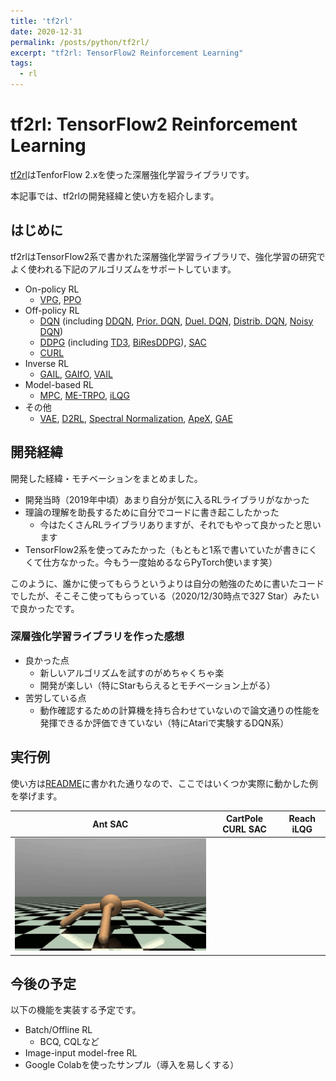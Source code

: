 ```yaml
---
title: 'tf2rl'
date: 2020-12-31
permalink: /posts/python/tf2rl/
excerpt: "tf2rl: TensorFlow2 Reinforcement Learning"
tags:
  - rl
---
```


# tf2rl: TensorFlow2 Reinforcement Learning

[tf2rl](https://github.com/keiohta/tf2rl)はTenforFlow 2.xを使った深層強化学習ライブラリです。

本記事では、tf2rlの開発経緯と使い方を紹介します。

## はじめに

tf2rlはTensorFlow2系で書かれた深層強化学習ライブラリで、強化学習の研究でよく使われる下記のアルゴリズムをサポートしています。

- On-policy RL
  - [VPG](https://papers.nips.cc/paper/1713-policy-gradient-methods-for-reinforcement-learning-with-function-approximation.pdf), [PPO](<https://arxiv.org/abs/1707.06347>)
- Off-policy RL
  - [DQN](https://storage.googleapis.com/deepmind-media/dqn/DQNNaturePaper.pdf) (including [DDQN](https://arxiv.org/abs/1509.06461), [Prior. DQN](https://arxiv.org/abs/1511.05952), [Duel. DQN](https://arxiv.org/abs/1511.06581), [Distrib. DQN](<https://arxiv.org/abs/1707.06887>), [Noisy DQN](<https://arxiv.org/abs/1706.10295>))
  - [DDPG](https://arxiv.org/abs/1509.02971) (including [TD3](<https://arxiv.org/abs/1802.09477>), [BiResDDPG](<https://arxiv.org/abs/1905.01072>)), [SAC](<https://arxiv.org/abs/1801.01290>)
  - [CURL](https://arxiv.org/abs/2004.04136)
- Inverse RL
  - [GAIL](<https://arxiv.org/abs/1606.03476>), [GAIfO](<https://arxiv.org/abs/1807.06158>), [VAIL](<https://arxiv.org/abs/1810.00821>)
- Model-based RL
  - [MPC](https://arxiv.org/abs/1708.02596), [ME-TRPO](https://arxiv.org/abs/1802.10592), [iLQG](https://homes.cs.washington.edu/~todorov/papers/TassaIROS12.pdf)
- その他
  - [VAE](https://arxiv.org/abs/1312.6114), [D2RL](https://arxiv.org/abs/2010.09163), [Spectral Normalization](<https://arxiv.org/abs/1802.05957>), [ApeX](<https://arxiv.org/abs/1803.00933>), [GAE](https://arxiv.org/abs/1506.02438)

## 開発経緯

開発した経緯・モチベーションをまとめました。

- 開発当時（2019年中頃）あまり自分が気に入るRLライブラリがなかった
- 理論の理解を助長するために自分でコードに書き起こしたかった
  - 今はたくさんRLライブラリありますが、それでもやって良かったと思います
- TensorFlow2系を使ってみたかった（もともと1系で書いていたが書きにくくて仕方なかった。今もう一度始めるならPyTorch使います笑）

このように、誰かに使ってもらうというよりは自分の勉強のために書いたコードでしたが、そこそこ使ってもらっている（2020/12/30時点で327 Star）みたいで良かったです。

### 深層強化学習ライブラリを作った感想

- 良かった点
  - 新しいアルゴリズムを試すのがめちゃくちゃ楽
  - 開発が楽しい（特にStarもらえるとモチベーション上がる）
- 苦労している点
  - 動作確認するための計算機を持ち合わせていないので論文通りの性能を発揮できるか評価できていない（特にAtariで実験するDQN系）

## 実行例

使い方は[README](https://github.com/keiohta/tf2rl/blob/master/README.md)に書かれた通りなので、ここではいくつか実際に動かした例を挙げます。

| Ant SAC                           | CartPole CURL SAC | Reach iLQG |
| --------------------------------- | ----------------- | ---------- |
| ![](/images/20201230_ant_sac.gif) |                   |            |

## 今後の予定

以下の機能を実装する予定です。

- Batch/Offline RL
  - BCQ, CQLなど
- Image-input model-free RL
- Google Colabを使ったサンプル（導入を易しくする）